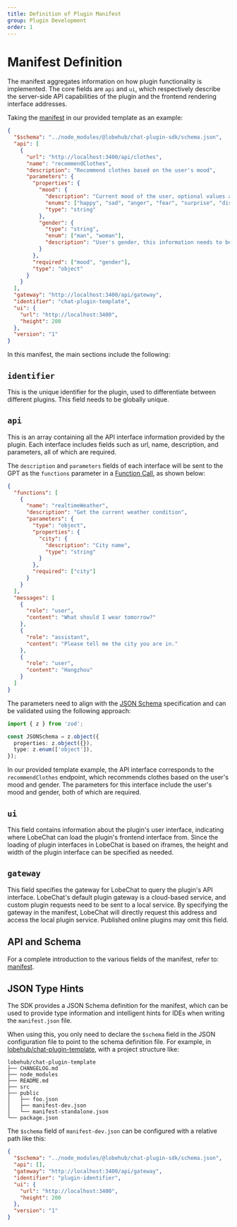 ```yaml
---
title: Definition of Plugin Manifest
group: Plugin Development
order: 1
---
```


# Manifest Definition

The manifest aggregates information on how plugin functionality is implemented. The core fields are `api` and `ui`, which respectively describe the server-side API capabilities of the plugin and the frontend rendering interface addresses.

Taking the [manifest](https://github.com/lobehub/chat-plugin-template/blob/main/public/manifest-dev.json) in our provided template as an example:

```json
{
  "$schema": "../node_modules/@lobehub/chat-plugin-sdk/schema.json",
  "api": [
    {
      "url": "http://localhost:3400/api/clothes",
      "name": "recommendClothes",
      "description": "Recommend clothes based on the user's mood",
      "parameters": {
        "properties": {
          "mood": {
            "description": "Current mood of the user, optional values are: happy, sad, anger, fear, surprise, disgust",
            "enums": ["happy", "sad", "anger", "fear", "surprise", "disgust"],
            "type": "string"
          },
          "gender": {
            "type": "string",
            "enum": ["man", "woman"],
            "description": "User's gender, this information needs to be obtained from the user"
          }
        },
        "required": ["mood", "gender"],
        "type": "object"
      }
    }
  ],
  "gateway": "http://localhost:3400/api/gateway",
  "identifier": "chat-plugin-template",
  "ui": {
    "url": "http://localhost:3400",
    "height": 200
  },
  "version": "1"
}
```

In this manifest, the main sections include the following:

## `identifier`

This is the unique identifier for the plugin, used to differentiate between different plugins. This field needs to be globally unique.

## `api`

This is an array containing all the API interface information provided by the plugin. Each interface includes fields such as url, name, description, and parameters, all of which are required.

The `description` and `parameters` fields of each interface will be sent to the GPT as the `functions` parameter in a [Function Call](https://sspai.com/post/81986), as shown below:

```json
{
  "functions": [
    {
      "name": "realtimeWeather",
      "description": "Get the current weather condition",
      "parameters": {
        "type": "object",
        "properties": {
          "city": {
            "description": "City name",
            "type": "string"
          }
        },
        "required": ["city"]
      }
    }
  ],
  "messages": [
    {
      "role": "user",
      "content": "What should I wear tomorrow?"
    },
    {
      "role": "assistant",
      "content": "Please tell me the city you are in."
    },
    {
      "role": "user",
      "content": "Hangzhou"
    }
  ]
}
```

The parameters need to align with the [JSON Schema](https://json-schema.org/) specification and can be validated using the following approach:

```ts
import { z } from 'zod';

const JSONSchema = z.object({
  properties: z.object({}),
  type: z.enum(['object']),
});
```

In our provided template example, the API interface corresponds to the `recommendClothes` endpoint, which recommends clothes based on the user's mood and gender. The parameters for this interface include the user's mood and gender, both of which are required.

## `ui`

This field contains information about the plugin's user interface, indicating where LobeChat can load the plugin's frontend interface from. Since the loading of plugin interfaces in LobeChat is based on iframes, the height and width of the plugin interface can be specified as needed.

## `gateway`

This field specifies the gateway for LobeChat to query the plugin's API interface. LobeChat's default plugin gateway is a cloud-based service, and custom plugin requests need to be sent to a local service. By specifying the gateway in the manifest, LobeChat will directly request this address and access the local plugin service. Published online plugins may omit this field.

## API and Schema

For a complete introduction to the various fields of the manifest, refer to: [manifest](/api/plugin-manifest).

## JSON Type Hints

The SDK provides a JSON Schema definition for the manifest, which can be used to provide type information and intelligent hints for IDEs when writing the `manifest.json` file.

When using this, you only need to declare the `$schema` field in the JSON configuration file to point to the schema definition file. For example, in [lobehub/chat-plugin-template](https://github.com/lobehub/chat-plugin-template/blob/main/public/manifest-dev.json), with a project structure like:

```plaintext
lobehub/chat-plugin-template
├── CHANGELOG.md
├── node_modules
├── README.md
├── src
├── public
│   ├── foo.json
│   ├── manifest-dev.json
│   └── manifest-standalone.json
└── package.json
```

The `$schema` field of `manifest-dev.json` can be configured with a relative path like this:

```json filename=manifest-dev.json
{
  "$schema": "../node_modules/@lobehub/chat-plugin-sdk/schema.json",
  "api": [],
  "gateway": "http://localhost:3400/api/gateway",
  "identifier": "plugin-identifier",
  "ui": {
    "url": "http://localhost:3400",
    "height": 200
  },
  "version": "1"
}
```
